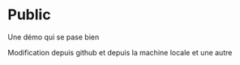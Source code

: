 # Public

Une démo qui se pase bien

Modification depuis github
et depuis la machine locale
et une autre
